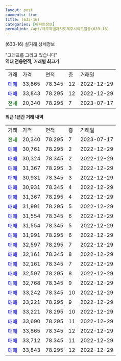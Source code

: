 ```yaml
---
layout: post
comments: true
title: (633-16)
categories: [아파트정보]
permalink: /apt/제주특별자치도제주시외도일동(633-16)
---
```


(633-16) 실거래 상세정보

<script type="text/javascript">
  google.charts.load('current', {'packages':['line', 'corechart']});
  google.charts.setOnLoadCallback(drawChart);

  function drawChart() {
    var data = new google.visualization.DataTable();
    data.addColumn('date', '거래일');
    data.addColumn('number', "매매");
    data.addColumn('number', "전세");
    data.addColumn('number', "전매");

    data.addRows([[new Date(Date.parse("2023-07-17")), null, 20340, null], [new Date(Date.parse("2022-12-29")), 30761, null, null], [new Date(Date.parse("2022-12-29")), 30324, null, null], [new Date(Date.parse("2022-12-29")), 31367, null, null], [new Date(Date.parse("2022-12-29")), 30931, null, null], [new Date(Date.parse("2022-12-29")), 30931, null, null], [new Date(Date.parse("2022-12-29")), 31367, null, null], [new Date(Date.parse("2022-12-29")), 31991, null, null], [new Date(Date.parse("2022-12-29")), 31554, null, null], [new Date(Date.parse("2022-12-29")), 31554, null, null], [new Date(Date.parse("2022-12-29")), 31991, null, null], [new Date(Date.parse("2022-12-29")), 32597, null, null], [new Date(Date.parse("2022-12-29")), 32161, null, null], [new Date(Date.parse("2022-12-29")), 32161, null, null], [new Date(Date.parse("2022-12-29")), 32597, null, null], [new Date(Date.parse("2022-12-29")), 32768, null, null], [new Date(Date.parse("2022-12-29")), 33242, null, null], [new Date(Date.parse("2022-12-29")), 33221, null, null], [new Date(Date.parse("2022-12-29")), 33221, null, null], [new Date(Date.parse("2022-12-29")), 33690, null, null], [new Date(Date.parse("2022-12-29")), 33865, null, null], [new Date(Date.parse("2022-12-29")), 33712, null, null], [new Date(Date.parse("2022-12-29")), 33843, null, null]]);

    var options = {
      hAxis: {
        format: 'yyyy/MM/dd'
      },    
      lineWidth: 0,
      pointsVisible: true,    
      title: '최근 1년간 유형별 실거래가 분포',
      legend: { position: 'bottom' }
    };

    var formatter = new google.visualization.NumberFormat({pattern:'###,###'} );
    formatter.format(data, 1);
    formatter.format(data, 2);
    
    setTimeout(function() {
        var chart = new google.visualization.LineChart(document.getElementById('columnchart_material'));
        chart.draw(data, (options));
        document.getElementById('loading').style.display = 'none';
    }, 200);
  }
</script>


<div id="loading" style="z-index:20; display: block; margin-left: 0px">"그래프를 그리고 있습니다"</div>
<div id="columnchart_material" style="width: 95%; margin-left: 0px; display: block"></div>
<!-- contents start -->
<b>역대 전용면적, 거래별 최고가</b>
<table class="sortable">
    <tr>
      <td>거래</td>
      <td>가격</td>
      <td>면적</td>
      <td>층</td>
      <td>거래일</td>
    </tr>
        <tr>
          <td><a style="color: blue">매매</a></td>
          <td>33,865</td>
          <td>78.345</td>
          <td>12</td>
          <td>2022-12-29</td>
        </tr>            <tr>
          <td><a style="color: blue">매매</a></td>
          <td>33,843</td>
          <td>78.295</td>
          <td>12</td>
          <td>2022-12-29</td>
        </tr>        
        <tr>
              <td><a style="color: darkgreen">전세</a></td>
              <td>20,340</td>
              <td>78.295</td>
              <td>7</td>
              <td>2023-07-17</td>
            </tr>        
    
</table>

<b>최근 1년간 거래 내역</b>

<table class="sortable">
    <tr>
      <td>거래</td>
      <td>가격</td>
      <td>면적</td>
      <td>층</td>
      <td>거래일</td>
    </tr>
    <tr>
      <td><a style="color: darkgreen">전세</a></td>
      <td>20,340</td>
      <td>78.295</td>
      <td>7</td>
      <td>2023-07-17</td>
    </tr>          <tr>
      <td><a style="color: blue">매매</a></td>
      <td>30,761</td>
      <td>78.295</td>
      <td>2</td>
      <td>2022-12-29</td>
    </tr>          <tr>
      <td><a style="color: blue">매매</a></td>
      <td>30,324</td>
      <td>78.345</td>
      <td>2</td>
      <td>2022-12-29</td>
    </tr>          <tr>
      <td><a style="color: blue">매매</a></td>
      <td>31,367</td>
      <td>78.295</td>
      <td>3</td>
      <td>2022-12-29</td>
    </tr>          <tr>
      <td><a style="color: blue">매매</a></td>
      <td>30,931</td>
      <td>78.345</td>
      <td>3</td>
      <td>2022-12-29</td>
    </tr>          <tr>
      <td><a style="color: blue">매매</a></td>
      <td>30,931</td>
      <td>78.345</td>
      <td>4</td>
      <td>2022-12-29</td>
    </tr>          <tr>
      <td><a style="color: blue">매매</a></td>
      <td>31,367</td>
      <td>78.295</td>
      <td>4</td>
      <td>2022-12-29</td>
    </tr>          <tr>
      <td><a style="color: blue">매매</a></td>
      <td>31,991</td>
      <td>78.295</td>
      <td>5</td>
      <td>2022-12-29</td>
    </tr>          <tr>
      <td><a style="color: blue">매매</a></td>
      <td>31,554</td>
      <td>78.345</td>
      <td>6</td>
      <td>2022-12-29</td>
    </tr>          <tr>
      <td><a style="color: blue">매매</a></td>
      <td>31,554</td>
      <td>78.345</td>
      <td>5</td>
      <td>2022-12-29</td>
    </tr>          <tr>
      <td><a style="color: blue">매매</a></td>
      <td>31,991</td>
      <td>78.295</td>
      <td>6</td>
      <td>2022-12-29</td>
    </tr>          <tr>
      <td><a style="color: blue">매매</a></td>
      <td>32,597</td>
      <td>78.295</td>
      <td>7</td>
      <td>2022-12-29</td>
    </tr>          <tr>
      <td><a style="color: blue">매매</a></td>
      <td>32,161</td>
      <td>78.345</td>
      <td>8</td>
      <td>2022-12-29</td>
    </tr>          <tr>
      <td><a style="color: blue">매매</a></td>
      <td>32,161</td>
      <td>78.345</td>
      <td>7</td>
      <td>2022-12-29</td>
    </tr>          <tr>
      <td><a style="color: blue">매매</a></td>
      <td>32,597</td>
      <td>78.295</td>
      <td>8</td>
      <td>2022-12-29</td>
    </tr>          <tr>
      <td><a style="color: blue">매매</a></td>
      <td>32,768</td>
      <td>78.345</td>
      <td>9</td>
      <td>2022-12-29</td>
    </tr>          <tr>
      <td><a style="color: blue">매매</a></td>
      <td>33,242</td>
      <td>78.345</td>
      <td>10</td>
      <td>2022-12-29</td>
    </tr>          <tr>
      <td><a style="color: blue">매매</a></td>
      <td>33,221</td>
      <td>78.295</td>
      <td>9</td>
      <td>2022-12-29</td>
    </tr>          <tr>
      <td><a style="color: blue">매매</a></td>
      <td>33,221</td>
      <td>78.295</td>
      <td>10</td>
      <td>2022-12-29</td>
    </tr>          <tr>
      <td><a style="color: blue">매매</a></td>
      <td>33,690</td>
      <td>78.295</td>
      <td>11</td>
      <td>2022-12-29</td>
    </tr>          <tr>
      <td><a style="color: blue">매매</a></td>
      <td>33,865</td>
      <td>78.345</td>
      <td>12</td>
      <td>2022-12-29</td>
    </tr>          <tr>
      <td><a style="color: blue">매매</a></td>
      <td>33,712</td>
      <td>78.345</td>
      <td>11</td>
      <td>2022-12-29</td>
    </tr>          <tr>
      <td><a style="color: blue">매매</a></td>
      <td>33,843</td>
      <td>78.295</td>
      <td>12</td>
      <td>2022-12-29</td>
    </tr>      </table>
<!-- contents end -->    

